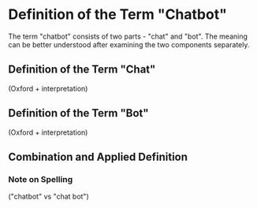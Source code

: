 Definition of the Term "Chatbot"
================================

The term "chatbot" consists of two parts - "chat" and "bot". The meaning can be better understood after examining the two components separately.

Definition of the Term "Chat"
-----------------------------

(Oxford + interpretation)

Definition of the Term "Bot"
----------------------------

(Oxford + interpretation)

Combination and Applied Definition
----------------------------------

### Note on Spelling

("chatbot" vs "chat bot")
